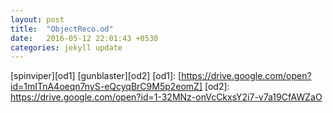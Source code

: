 ```yaml
---
layout: post
title:  "ObjectReco.od"
date:   2016-05-12 22:01:43 +0530
categories: jekyll update
---
```

[spinviper][od1]
[gunblaster][od2]
[od1]: [https://drive.google.com/open?id=1mITnA4oeqn7nyS-eQcyqBrC9M5p2eomZ]
[od2]: https://drive.google.com/open?id=1-32MNz-onVcCkxsY2i7-v7a19CfAWZaO
